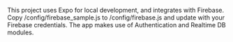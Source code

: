 This project uses Expo for local development, and integrates with Firebase. Copy /config/firebase_sample.js to /config/firebase.js and update with your Firebase credentials. The app makes use of Authentication and Realtime DB modules.